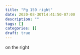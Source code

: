 ```yaml
---
title: "Pg 150 right"
date: 2020-08-30T14:41:50-07:00
description: ""
tags: []
categories: []
draft: true
---
```


on the right